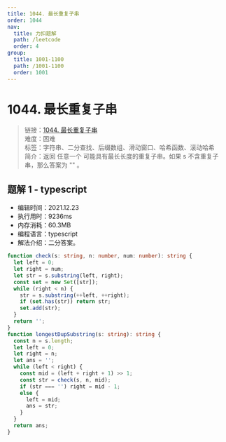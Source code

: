 ```yaml
---
title: 1044. 最长重复子串
order: 1044
nav:
  title: 力扣题解
  path: /leetcode
  order: 4
group:
  title: 1001-1100
  path: /1001-1100
  order: 1001
---
```


# 1044. 最长重复子串

> 链接：[1044. 最长重复子串](https://leetcode-cn.com/problems/longest-duplicate-substring/)  
> 难度：困难  
> 标签：字符串、二分查找、后缀数组、滑动窗口、哈希函数、滚动哈希  
> 简介：返回 任意一个 可能具有最长长度的重复子串。如果 s 不含重复子串，那么答案为 "" 。

## 题解 1 - typescript

- 编辑时间：2021.12.23
- 执行用时：9236ms
- 内存消耗：60.3MB
- 编程语言：typescript
- 解法介绍：二分答案。

```typescript
function check(s: string, n: number, num: number): string {
  let left = 0;
  let right = num;
  let str = s.substring(left, right);
  const set = new Set([str]);
  while (right < n) {
    str = s.substring(++left, ++right);
    if (set.has(str)) return str;
    set.add(str);
  }
  return '';
}
function longestDupSubstring(s: string): string {
  const n = s.length;
  let left = 0;
  let right = n;
  let ans = '';
  while (left < right) {
    const mid = (left + right + 1) >> 1;
    const str = check(s, n, mid);
    if (str === '') right = mid - 1;
    else {
      left = mid;
      ans = str;
    }
  }
  return ans;
}
```
